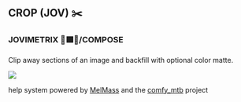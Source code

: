
<h2>CROP (JOV) ✂️</h2>
<h3>JOVIMETRIX 🔺🟩🔵/COMPOSE</h3>
<p>Clip away sections of an image and backfill with optional color matte.</p>

![](https://raw.githubusercontent.com/Amorano/Jovimetrix-examples/master/node/CROP/CROP.gif)

help system powered by [MelMass](https://github.com/melMass) and the [comfy_mtb](https://github.com/melMass/comfy_mtb) project
